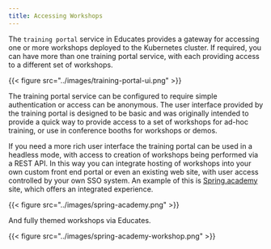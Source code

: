 ```yaml
---
title: Accessing Workshops
---
```


The `training portal` service in Educates provides a gateway for accessing one or
more workshops deployed to the Kubernetes cluster. If required, you can have
more than one training portal service, with each providing access to a different
set of workshops.

{{< figure src="../images/training-portal-ui.png" >}}

The training portal service can be configured to require simple authentication
or access can be anonymous. The user interface provided by the training portal
is designed to be basic and was originally intended to provide a quick way to
provide access to a set of workshops for ad-hoc training, or use in conference
booths for workshops or demos.

If you need a more rich user interface the training portal can be used in a
headless mode, with access to creation of workshops being performed via a REST
API. In this way you can integrate hosting of workshops into your own custom
front end portal or even an existing web site, with user access controlled by
your own SSO system. An example of this is [Spring.academy](https://spring.academy)
site, which offers an integrated experience.

{{< figure src="../images/spring-academy.png" >}}

And fully themed workshops via Educates.

{{< figure src="../images/spring-academy-workshop.png" >}}